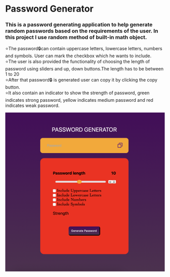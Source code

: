 <h1>Password Generator</h1>
<h3>This is a password generating application to help generate random passwords based on the requirements of the user. In this project I use random method of built-in math object.</h3>
<p>
⭐️The password🔒can contain uppercase letters, lowercase letters, numbers and symbols. User can mark the checkbox which he wants to include.<br>
⭐️The user is also provided the functionality of choosing the length of password using sliders and up, down buttons.The length has to be between 1 to 20<br>
⭐️After that password🔒 is generated user can copy it by clicking the copy button.<br>
⭐️It also contain an indicator to show the strength of password, green indicates strong password, yellow indicates medium password and red indicates weak password.
</p>
<img src="assets/interface.png">
